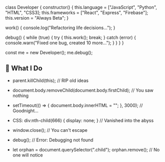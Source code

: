 class Developer {
  constructor() {
    this.language = ["JavaScript", "Python", "HTML", "CSS3];
    this.frameworks = ["React", "Express", "Firebase"];
    this.version = "Always Beta";
  }

  work() {
    console.log("Refactoring life decisions...");
  }

  debug() {
    while (true) {
      try {
        this.work();
        break;
      } catch (error) {
        console.warn("Fixed one bug, created 10 more...");
      }
    }
  }
}

const me = new Developer();
me.debug();

🖤 What I Do
------------

*   parent.killChild(this); // RIP old ideas
    
*   document.body.removeChild(document.body.firstChild); // You saw nothing
    
*   setTimeout(() => { document.body.innerHTML = ""; }, 3000); // Goodnight...
    
*   CSS: div:nth-child(666) { display: none; } // Vanished into the abyss
    
*   window.close(); // You can't escape
    
*   debug(); // Error: Debugging not found
    
*   let orphan = document.querySelector(".child"); orphan.remove(); // No one will notice

